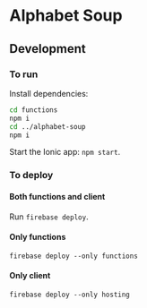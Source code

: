 # Alphabet Soup

## Development

### To run

Install dependencies:

```sh
cd functions
npm i
cd ../alphabet-soup
npm i
```

Start the Ionic app: `npm start`.

### To deploy

#### Both functions and client

Run `firebase deploy`.

#### Only functions

`firebase deploy --only functions`

#### Only client

`firebase deploy --only hosting`